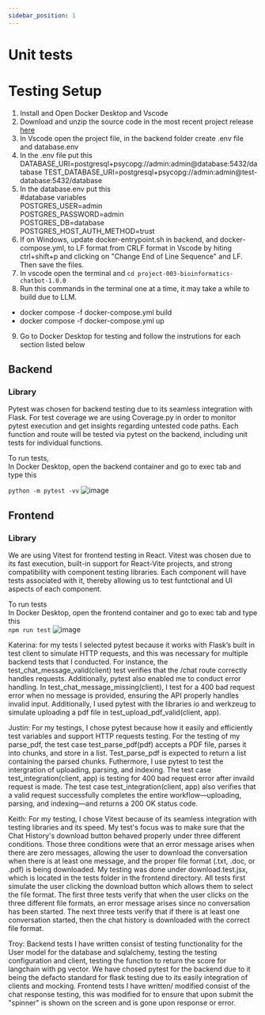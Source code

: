 ```yaml
---
sidebar_position: 1
---
```

# Unit tests

# Testing Setup 
1. Install and Open Docker Desktop and Vscode 
2. Download and unzip the source code in the most recent project release [here](https://github.com/Capstone-Projects-2025-Spring/project-003-bioinformatics-chatbot/releases)
3. In Vscode open the project file, in the backend folder create .env file and database.env
4. In the .env file put this<br /> 
   DATABASE_URI=postgresql+psycopg://admin:admin@database:5432/database
   TEST_DATABASE_URI=postgresql+psycopg://admin:admin@test-database:5432/database
5. In the database.env put this<br /> 
   #database variables<br />
   POSTGRES_USER=admin<br />
   POSTGRES_PASSWORD=admin<br />
   POSTGRES_DB=database<br />
   POSTGRES_HOST_AUTH_METHOD=trust
6. If on Windows, update docker-entrypoint.sh in backend, and docker-compose.yml, to LF format from CRLF format in Vscode by hiting ctrl+shift+p and clicking on "Change End of Line Sequence" and LF. Then save the files.
7. In vscode open the terminal and `cd project-003-bioinformatics-chatbot-1.0.0`
8. Run this commands in the terminal one at a time, it may take a while to build due to LLM. 
- docker compose -f docker-compose.yml build
- docker compose -f docker-compose.yml up
9. Go to Docker Desktop for testing and follow the instrutions for each section listed below


   
## Backend
### Library

Pytest was chosen for backend testing due to its seamless integration with
Flask. For test coverage we are using Coverage.py in order to monitor pytest execution
and get insights regarding untested code paths. Each function and route will be tested 
via pytest on the backend, including unit tests for individual functions. 

To run tests, <br />
In Docker Desktop, open the backend container and go to exec tab and type this 

`python -m pytest -vv`
![image](https://github.com/user-attachments/assets/6827a63a-9ec0-44ab-8817-40c8e6921767)



## Frontend
### Library

We are using Vitest for frontend testing in React. Vitest was chosen due to its fast execution,
built-in support for React-Vite projects, and strong compatibility with component testing libraries.
Each component will have tests associated with it, thereby allowing us to test funtctional and UI aspects
of each component. 

To run tests <br />
In Docker Desktop, open the frontend container and go to exec tab and type this<br />
`npm run test`
![image](https://github.com/user-attachments/assets/1f756f23-b9da-4cde-8c8a-e2f267b0908d)


Katerina: for my tests I selected pytest because it works with Flask’s built
in test client to simulate HTTP requests, and this was necessary for multiple
backend tests that I conducted. For instance, the test_chat_message_valid(client) 
test verifies that the /chat route correctly handles requests. Additionally,
pytest also enabled me to conduct error handling. In test_chat_message_missing(client), 
I test for a 400 bad request error when no message is provided, ensuring the API properly 
handles invalid input. Additionally, I used pytest with the libraries io 
and werkzeug to simulate uploading a pdf file in test_upload_pdf_valid(client, app).

Justin: For my testings, I chose pytest because how it easily and efficiently test variables
and support HTTP requests testing. For the testing of my parse_pdf, the test case test_parse_pdf(pdf)
accepts a PDF file, parses it into chunks, and store in a list. Test_parse_pdf is expected to return 
a list containing the parsed chunks. Futhermore, I use pytest to test the intergration of uploading,
parsing, and indexing. The test case test_integration(client, app) is testing for 400 bad request error after
invaild request is made. The test case test_integration(client, app) also verifies that a valid request
successfully completes the entire workflow—uploading, parsing, and indexing—and returns a 200 OK status code.

Keith: For my testing, I chose Vitest because of its seamless integration with testing libraries and its speed. My test's focus was to make sure that the Chat History's download button behaved properly under three different conditions. Those three conditions were that an error message arises when there are zero messages, allowing the user to download the conversation when there is at least one message, and the proper file format (.txt, .doc, or .pdf) is being downloaded. My testing was done under download.test.jsx, which is located in the tests folder in the frontend directory. All tests first simulate the user clicking the download button which allows them to select the file format. The first three tests verify that when the user clicks on the three different file formats, an error message arises since no conversation has been started. The next three tests verify that if there is at least one conversation started, then the chat history is downloaded with the correct file format.


Troy: Backend tests I have written consist of testing functionality for the User model for the database and sqlalchemy,
testing the testing configuration and client, testing the function to return the score for langchain with pg vector.
We have chosed pytest for the backend due to it being the defacto standard for flask testing due to its easily integration
of clients and mocking. Frontend tests I have written/ modified consist of the chat response testing, this was modified
for to ensure that upon submit the "spinner" is shown on the screen and is gone upon response or error.
